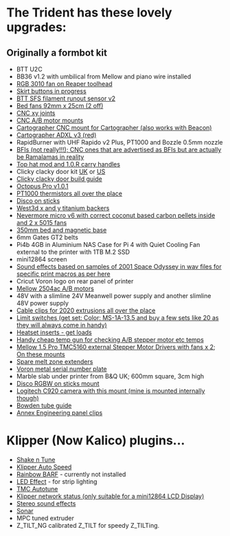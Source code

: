 # The Trident has these lovely upgrades:

## Originally a formbot kit

* BTT U2C
* BB36 v1.2 with umbilical from Mellow and piano wire installed
* [RGB 3010 fan on Reaper toolhead](https://www.aliexpress.com/item/1005007495629783.html)
* [Skirt buttons in progress](https://www.aliexpress.com/item/1005006085179120.html)
* [BTT SFS filament runout sensor v2](https://biqu.equipment/products/btt-sfs-v2-0-smart-filament-sensor)
* [Bed fans 92mm x 25cm (2 off)](https://www.amazon.co.uk/dp/B087JHB9BVRpi4b)
* [CNC xy joints](https://www.aliexpress.com/item/1005005997740026.html)
* [CNC A/B motor mounts](https://www.aliexpress.com/item/1005006662246017.html)
* [Cartographer CNC mount for Cartographer (also works with Beacon)](https://cartographer3d.com/products/cartographer3d-cnc-stealthburner-mount-only-23-4g)
* [Cartographer ADXL v3 (red)](https://cartographer3d.com/products/copy-of-cartographer-probe-v3-with-adxl345-standard-edition-both-can-usb)
* RapidBurner with UHF Rapido v2 Plus, PT1000 and Bozzle 0.5mm nozzle
* [BFIs (not really!!!); CNC ones that are advertised as BFIs but are actually be Ramalamas in reality](https://www.aliexpress.com/item/1005007313796436.html)
* [Top hat mod and 1.0.R carry handles](https://www.printables.com/model/768192-voron-24-trident-canopy-top-hat-remix-for-1-0-r-ha)
* Clicky clacky door kit [UK](https://www.onetwo3d.co.uk/product/clicky-clacky-door-for-voron-trident-by-ldo/) or [US](https://west3d.com/products/clickyclacky-door-kit-by-ldo-motors)
* [Clicky clacky door build guide](https://github.com/tanaes/whopping_Voron_mods/tree/main/clickyclacky_door)
* [Octopus Pro v1.0.1](https://biqu.equipment/products/bigtreetech-octopus-pro-v1-0-chip-f446?variant=39482177257570)
* [PT1000 thermistors all over the place](https://www.aliexpress.com/item/4000717733995.html)
* [Disco on sticks](https://www.printyplease.uk/Disco?search=disco)
* [West3d x and y titanium backers](https://west3d.com/products/titanium-backers-for-voron-2-4-trident-3-pack?variant=42064409624788)
* [Nevermore micro v6 with correct coconut based carbon pellets inside and 2 x 5015 fans](https://github.com/nevermore3d/Nevermore_Micro)
* [350mm bed and magnetic base](https://www.printyplease.uk/CatBed355 (Textured))
* 6mm Gates GT2 belts
* Pi4b 4GB in Aluminium NAS Case for Pi 4 with Quiet Cooling Fan external to the printer with 1TB M.2 SSD
* mini12864 screen
* [Sound effects based on samples of 2001 Space Odyssey in wav files for specific print macros as per here](https://github.com/oernster/3D-printing-info/blob/main/guides/setup-sounds-klipper.md)
* Cricut Voron logo on rear panel of printer
* [Mellow 2504ac A/B motors](https://www.aliexpress.com/item/1005006864255848.html)
* 48V with a slimline 24V Meanwell power supply and another slimline 48V power supply
* [Cable clips for 2020 extrusions all over the place](https://www.printables.com/model/365945-voron-2020-aluminum-profile-cable-clip) 
* [Limit switches (get set: Color: MS-1A-13.5 and buy a few sets like 20 as they will always come in handy)](https://www.aliexpress.com/item/4001033375208.html)
* [Heatset inserts - get loads](https://www.aliexpress.com/item/1005004535859664.html)
* [Handy cheap temp gun for checking A/B stepper motor etc temps](https://www.aliexpress.com/item/1005005730726048.html)
* [Mellow 1.5 Pro TMC5160 external Stepper Motor Drivers with fans x 2](https://www.amazon.co.uk/dp/B0CLNSRRKR);  [On these mounts](https://www.printables.com/model/454343-mellow-tmc-5160-hv-support-din-rail)
* [Spare melt zone extenders](https://www.aliexpress.com/item/1005004359643945.html)
* [Voron metal serial number plate](https://www.etsy.com/uk/listing/1085646952/voron-serial-number-plate-display-with)
* Marble slab under printer from B&Q UK; 600mm square, 3cm high
* [Disco RGBW on sticks mount](https://github.com/MugenMicko/DaylightDiscoRainbow-Stick-Mounts/tree/main)
* [Logitech C920 camera with this mount (mine is mounted internally though)](https://makerworld.com/en/models/406337-c920-logitech-camera-mount-3d-printer-mount)
* [Bowden tube guide](https://github.com/VoronDesign/VoronUsers/tree/main/printer_mods/Galvanic/Bowden_Tube_Guide/STL)
* [Annex Engineering panel clips](https://github.com/Annex-Engineering/Annex-Engineering_User_Mods/tree/main/Printers/All_Printers/annex_dev-Panel_2020_Clips_and_Hinges)

# Klipper (Now Kalico) plugins...

* [Shake n Tune](https://github.com/Frix-x/klippain-shaketune)
* [Klipper Auto Speed](https://github.com/Anonoei/klipper_auto_speed)
* [Rainbow BARF](https://github.com/tanaes/whopping_Voron_mods/tree/main/LEDs/Rainbow_Barf_Logo_LED) - currently not installed 
* [LED Effect](https://github.com/julianschill/klipper-led_effect) - for strip lighting
* [TMC Autotune](https://github.com/andrewmcgr/klipper_tmc_autotune)
* [Klipper network status (only suitable for a mini12864 LCD Display)](https://github.com/JeremyRuhland/klipper_network_status)
* [Stereo sound effects](https://github.com/oernster/3D-printing-info/blob/main/guides/setup-sounds-klipper.md)
* [Sonar](https://github.com/mainsail-crew/sonar)
* MPC tuned extruder
* Z_TILT_NG calibrated Z_TILT for speedy Z_TILTing.
